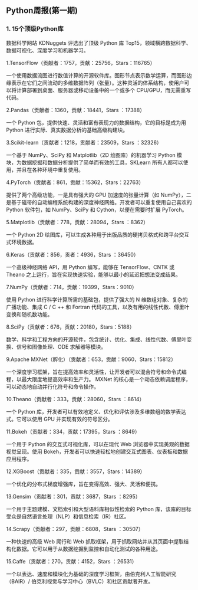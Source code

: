 Python周报(第一期)
---

### 1. 15个顶级Python库

数据科学网站 KDNuggets 评选出了顶级 Python 库 Top15，领域横跨数据科学、数据可视化、深度学习和机器学习。

1.TensorFlow（贡献者：1757，贡献：25756，Stars：116765）

一个使用数据流图进行数值计算的开源软件库。图形节点表示数学运算，而图形边缘表示在它们之间流动的多维数据阵列（张量）。这种灵活的体系结构，使用户可以将计算部署到桌面、服务器或移动设备中的一个或多个 CPU/GPU，而无需重写代码。

2.Pandas（贡献者：1360，贡献：18441，Stars ：17388）

一个 Python 包，提供快速、灵活和富有表现力的数据结构，它的目标是成为用 Python 进行实际、真实数据分析的基础高级构建块。

3.Scikit-learn（贡献者：1218，贡献者：23509，Stars ：32326）

一个基于 NumPy、SciPy 和 Matplotlib（2D 绘图库）的机器学习 Python 模块，为数据挖掘和数据分析提供了简单而有效的工具，SKLearn 所有人都可以使用，并且在各种环境中重复使用。

4.PyTorch（贡献者：861，贡献：15362，Stars：22763）
 
提供了两个高级功能，一是具有强大的 GPU 加速度的张量计算（如 NumPy），二是基于磁带的自动编程系统构建的深度神经网络。开发者可以重复使用自己喜欢的 Python 软件包，如 NumPy、SciPy 和 Cython，以便在需要时扩展 PyTorch。

5.Matplotlib（贡献者：778，贡献：28094，Stars ：8362）

一个 Python 2D 绘图库，可以生成各种用于出版品质的硬拷贝格式和跨平台交互式环境数据。

6.Keras（贡献者：856，贡者：4936，Stars ：36450）

一个高级神经网络 API，用 Python 编写，能够在 TensorFlow、CNTK 或 Theano 之上运行，旨在实现快速实验，能够以最小的延迟把想法变成结果。

7.NumPy（贡献者：714，贡献：19399，Stars：9010）

使用 Python 进行科学计算所需的基础包，提供了强大的 N 维数组对象、复杂的广播功能、集成 C / C ++ 和 Fortran 代码的工具，以及有用的线性代数、傅里叶变换和随机数功能。

8.SciPy（贡献者：676，贡献：20180，Stars：5188）

数学、科学和工程方向的开源软件，包含统计、优化、集成、线性代数、傅里叶变换、信号和图像处理、ODE 求解器等模块。

9.Apache MXNet（孵化）（贡献者：653，贡献：9060，Stars：15812）

一个深度学习框架，旨在提高效率和灵活性，让开发者可以混合符号和命令式编程，以最大限度地提高效率和生产力。 MXNet 的核心是一个动态依赖调度程序，可以动态地自动并行化符号和命令操作。

10.Theano（贡献者：333，贡献：28060，Stars ：8614）

一个 Python 库，开发者可以有效地定义、优化和评估涉及多维数组的数学表达式。它可以使用 GPU 并实现有效的符号区分。

11.Bokeh（贡献者：334，贡献：17395，Stars ：8649）

一个用于 Python 的交互式可视化库，可以在现代 Web 浏览器中实现美观的数据视觉呈现。使用 Bokeh，开发者可以快速轻松地创建交互式图表、仪表板和数据应用程序。

12.XGBoost（贡献者：335，贡献：3557，Stars：14389）

一个优化的分布式梯度增强库，旨在变得高效、强大、灵活和便携。

13.Gensim（贡献者：301，贡献：3687，Stars ：8295）

一个用于主题建模、文档索引和大型语料库相似性检索的 Python 库，该库的目标受众是自然语言处理（NLP）和信息检索（IR）社区。

14.Scrapy（贡献者：297，贡献：6808，Stars ：30507）

一种快速的高级 Web 爬行和 Web 抓取框架，用于抓取网站并从其页面中提取结构化数据。它可以用于从数据挖掘到监控和自动化测试的各种用途。

15.Caffe（贡献者：270，贡献：4152，Stars ：26531）

一个以表达、速度和模块化为基础的深度学习框架，由伯克利人工智能研究（BAIR）/ 伯克利视觉与学习中心（BVLC）和社区贡献者开发。